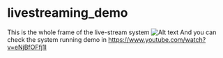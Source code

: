 # livestreaming_demo
This is the whole frame of the live-stream system
![Alt text](https://github.com/ullstreaming2020/livestreaming_demo/blob/master/pic.png)
And you can check the system running demo in
https://www.youtube.com/watch?v=eNjBfOFfj1I
